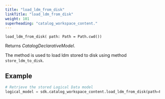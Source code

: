 ```yaml
---
title: "load_ldm_from_disk"
linkTitle: "load_ldm_from_disk"
weight: 101
superheading: "catalog_workspace_content."
---
```


``load_ldm_from_disk( path: Path = Path.cwd())``

Returns *CatalogDeclarativeModel*.

The method is used to load ldm stored to disk using method `store_ldm_to_disk`.

## Example

```Python
# Retrieve the stored Logical Data model
logical_model = sdk.catalog_workspace_content.load_ldm_from_disk(path=Path.cwd())
```
